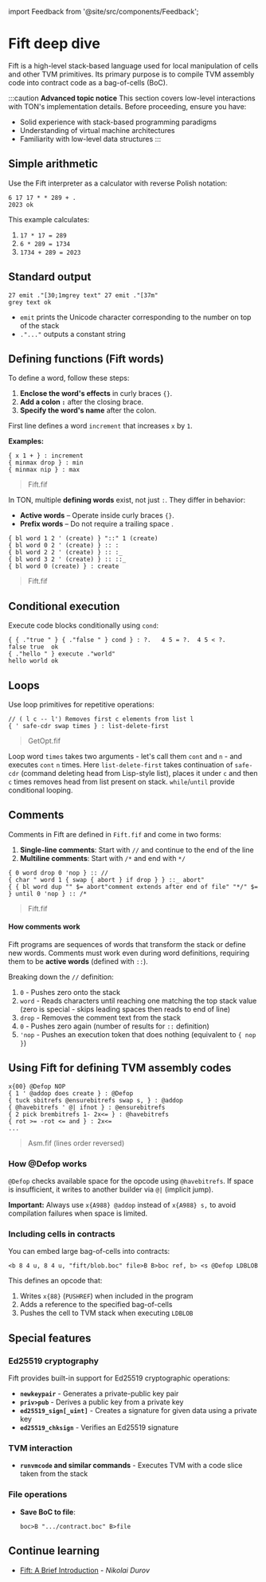 import Feedback from '@site/src/components/Feedback';

# Fift deep dive

Fift is a high-level stack-based language used for local manipulation of cells and other TVM primitives. Its primary purpose is to compile TVM assembly code into contract code as a bag-of-cells (BoC).

:::caution
**Advanced topic notice**
This section covers low-level interactions with TON's implementation details. Before proceeding, ensure you have:

- Solid experience with stack-based programming paradigms
- Understanding of virtual machine architectures
- Familiarity with low-level data structures
:::

## Simple arithmetic

Use the Fift interpreter as a calculator with reverse Polish notation:

```
6 17 17 * * 289 + .
2023 ok
```

This example calculates:

1. `17 * 17 = 289`
2. `6 * 289 = 1734`
3. `1734 + 289 = 2023`

## Standard output

```
27 emit ."[30;1mgrey text" 27 emit ."[37m"
grey text ok
```

- `emit` prints the Unicode character corresponding to the number on top of the stack
- `."..."` outputs a constant string  

## Defining functions (Fift words)

To define a word, follow these steps:  

1. **Enclose the word's effects** in curly braces `{}`.  
2. **Add a colon `:`** after the closing brace.  
3. **Specify the word's name** after the colon.

First line defines a word `increment` that increases `x` by `1`.

**Examples:**  
```  
{ x 1 + } : increment
{ minmax drop } : min
{ minmax nip } : max
```  
> Fift.fif

In TON, multiple **defining words** exist, not just `:`. They differ in behavior:  

- **Active words** – Operate inside curly braces `{}`.
- **Prefix words** – Do not require a trailing space .

```  
{ bl word 1 2 ' (create) } "::" 1 (create)  
{ bl word 0 2 ' (create) } :: :  
{ bl word 2 2 ' (create) } :: :_  
{ bl word 3 2 ' (create) } :: ::_  
{ bl word 0 (create) } : create  
``` 

> Fift.fif

## Conditional execution

Execute code blocks conditionally using `cond`:

```
{ { ."true " } { ."false " } cond } : ?.   4 5 = ?.  4 5 < ?.
false true  ok
{ ."hello " } execute ."world"
hello world ok
```

## Loops

Use loop primitives for repetitive operations:

```
// ( l c -- l') Removes first c elements from list l
{ ' safe-cdr swap times } : list-delete-first
```

> GetOpt.fif

Loop word `times` takes two arguments - let's call them `cont` and `n` - and executes `cont` `n` times.
Here `list-delete-first` takes continuation of `safe-cdr` (command deleting head from Lisp-style list), places it under `c` and then `c` times removes head from list present on stack.
`while`/`until` provide conditional looping.

## Comments

Comments in Fift are defined in `Fift.fif` and come in two forms:
1. **Single-line comments**: Start with `//` and continue to the end of the line
2. **Multiline comments**: Start with `/*` and end with `*/`

```
{ 0 word drop 0 'nop } :: //
{ char " word 1 { swap { abort } if drop } } ::_ abort"
{ { bl word dup "" $= abort"comment extends after end of file" "*/" $= } until 0 'nop } :: /*
```
> Fift.fif

#### How comments work

Fift programs are sequences of words that transform the stack or define new words. Comments must work even during word definitions, requiring them to be **active words** (defined with `::`).

Breaking down the `//` definition:
1. `0` - Pushes zero onto the stack
2. `word` - Reads characters until reaching one matching the top stack value (zero is special - skips leading spaces then reads to end of line)
3. `drop` - Removes the comment text from the stack
4. `0` - Pushes zero again (number of results for `::` definition)
5. `'nop` - Pushes an execution token that does nothing (equivalent to `{ nop }`)


## Using Fift for defining TVM assembly codes

```fift
x{00} @Defop NOP
{ 1 ' @addop does create } : @Defop
{ tuck sbitrefs @ensurebitrefs swap s, } : @addop
{ @havebitrefs ' @| ifnot } : @ensurebitrefs
{ 2 pick brembitrefs 1- 2x<= } : @havebitrefs
{ rot >= -rot <= and } : 2x<=
...
```
> Asm.fif (lines order reversed)

### How @Defop works
`@Defop` checks available space for the opcode using `@havebitrefs`. If space is insufficient, it writes to another builder via `@|` (implicit jump). 

**Important:** Always use `x{A988} @addop` instead of `x{A988} s,` to avoid compilation failures when space is limited.

### Including cells in contracts
You can embed large bag-of-cells into contracts:
```fift
<b 8 4 u, 8 4 u, "fift/blob.boc" file>B B>boc ref, b> <s @Defop LDBLOB
```

This defines an opcode that:
1. Writes `x{88}` (`PUSHREF`) when included in the program
2. Adds a reference to the specified bag-of-cells
3. Pushes the cell to TVM stack when executing `LDBLOB`

## Special features

### Ed25519 cryptography
Fift provides built-in support for Ed25519 cryptographic operations:
- **`newkeypair`** - Generates a private-public key pair  
- **`priv>pub`** - Derives a public key from a private key  
- **`ed25519_sign[_uint]`** - Creates a signature for given data using a private key  
- **`ed25519_chksign`** - Verifies an Ed25519 signature  

### TVM interaction
- **`runvmcode` and similar commands** - Executes TVM with a code slice taken from the stack  

### File operations
- **Save BoC to file**:  
  ```fift
  boc>B ".../contract.boc" B>file
  ```

## Continue learning  
- [Fift: A Brief Introduction](https://docs.ton.org/fiftbase.pdf) - _Nikolai Durov_  

<Feedback />

